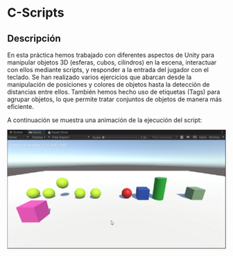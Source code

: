 # C-Scripts
## Descripción
En esta práctica hemos trabajado con diferentes aspectos de Unity para manipular objetos 3D (esferas, cubos, cilindros) en la escena, interactuar con ellos mediante scripts, y responder a la entrada del jugador con el teclado. Se han realizado varios ejercicios que abarcan desde la manipulación de posiciones y colores de objetos hasta la detección de distancias entre ellos. También hemos hecho uso de etiquetas (Tags) para agrupar objetos, lo que permite tratar conjuntos de objetos de manera más eficiente.

A continuación se muestra una animación de la ejecución del script:

![GIF de la ejecución](p2.gif)
